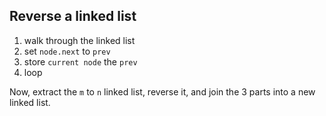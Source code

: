## Reverse a linked list

  1. walk through the linked list
  1. set `node.next` to `prev`
  1. store `current node` the `prev`
  1. loop

Now, extract the `m` to `n` linked list, reverse it, and join the 3 parts into a new linked list.
